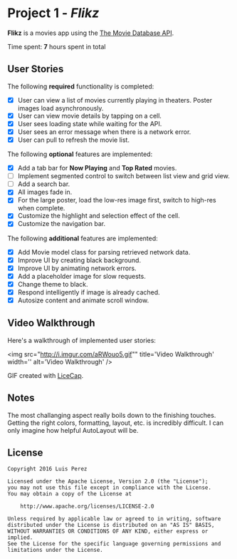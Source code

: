 # Project 1 - *Flikz*

**Flikz** is a movies app using the [The Movie Database API](http://docs.themoviedb.apiary.io/#).

Time spent: **7** hours spent in total

## User Stories

The following **required** functionality is completed:

- [x] User can view a list of movies currently playing in theaters. Poster images load asynchronously.
- [x] User can view movie details by tapping on a cell.
- [x] User sees loading state while waiting for the API.
- [x] User sees an error message when there is a network error.
- [x] User can pull to refresh the movie list.

The following **optional** features are implemented:

- [x] Add a tab bar for **Now Playing** and **Top Rated** movies.
- [ ] Implement segmented control to switch between list view and grid view.
- [ ] Add a search bar.
- [x] All images fade in.
- [x] For the large poster, load the low-res image first, switch to high-res when complete.
- [x] Customize the highlight and selection effect of the cell.
- [x] Customize the navigation bar.

The following **additional** features are implemented:

- [x] Add Movie model class for parsing retrieved network data.
- [x] Improve UI by creating black background.
- [x] Improve UI by animating network errors.
- [x] Add a placeholder image for slow requests.
- [x] Change theme to black.
- [x] Respond intelligently if image is already cached.
- [x] Autosize content and animate scroll window. 

## Video Walkthrough

Here's a walkthrough of implemented user stories:

<img src="http://i.imgur.com/aRWouo5.gif"" title='Video Walkthrough' width='' alt='Video Walkthrough' />

GIF created with [LiceCap](http://www.cockos.com/licecap/).

## Notes

The most challanging aspect really boils down to the finishing touches. Getting the right colors, formatting, layout, etc. is incredibly difficult. I can only imagine how helpful AutoLayout will be.

## License

    Copyright 2016 Luis Perez

    Licensed under the Apache License, Version 2.0 (the "License");
    you may not use this file except in compliance with the License.
    You may obtain a copy of the License at

        http://www.apache.org/licenses/LICENSE-2.0

    Unless required by applicable law or agreed to in writing, software
    distributed under the License is distributed on an "AS IS" BASIS,
    WITHOUT WARRANTIES OR CONDITIONS OF ANY KIND, either express or implied.
    See the License for the specific language governing permissions and
    limitations under the License.
